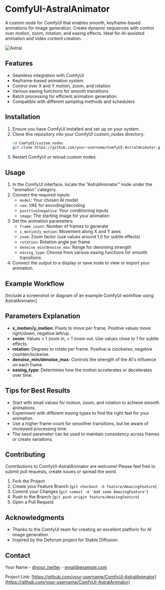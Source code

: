 # ComfyUI-AstralAnimator
 A custom node for ComfyUI that enables smooth, keyframe-based animations for image generation. Create dynamic sequences with control over motion, zoom, rotation, and easing effects. Ideal for AI-assisted animation and video content creation.

![Astral](https://github.com/user-attachments/assets/af692fef-6b7c-4d7c-9ea9-1e73b102f0e7)

## Features

- Seamless integration with ComfyUI
- Keyframe-based animation system
- Control over X and Y motion, zoom, and rotation
- Various easing functions for smooth transitions
- Batch processing for efficient animation generation
- Compatible with different sampling methods and schedulers

## Installation

1. Ensure you have ComfyUI installed and set up on your system.
2. Clone this repository into your ComfyUI custom_nodes directory:
   ```bash
   cd ComfyUI/custom_nodes
   git clone https://github.com/your-username/ComfyUI-AstralAnimator.git
   ```
3. Restart ComfyUI or reload custom nodes.

## Usage

1. In the ComfyUI interface, locate the "AstralAnimator" node under the "animation" category.
2. Connect the required inputs:
   - `model`: Your chosen AI model
   - `vae`: VAE for encoding/decoding
   - `positive`/`negative`: Your conditioning inputs
   - `image`: The starting image for your animation
3. Set the animation parameters:
   - `frame_count`: Number of frames to generate
   - `x_motion`/`y_motion`: Movement along X and Y axes
   - `zoom`: Zoom factor (use values around 1.0 for subtle effects)
   - `rotation`: Rotation angle per frame
   - `denoise_min`/`denoise_max`: Range for denoising strength
   - `easing_type`: Choose from various easing functions for smooth transitions
4. Connect the output to a display or save node to view or export your animation.

## Example Workflow

[Include a screenshot or diagram of an example ComfyUI workflow using AstralAnimator]

## Parameters Explanation

- **x_motion/y_motion**: Pixels to move per frame. Positive values move right/down, negative left/up.
- **zoom**: Values > 1 zoom in, < 1 zoom out. Use values close to 1 for subtle effects.
- **rotation**: Degrees to rotate per frame. Positive is clockwise, negative counterclockwise.
- **denoise_min/denoise_max**: Controls the strength of the AI's influence on each frame.
- **easing_type**: Determines how the motion accelerates or decelerates over time.

## Tips for Best Results

- Start with small values for motion, zoom, and rotation to achieve smooth animations.
- Experiment with different easing types to find the right feel for your animation.
- Use a higher frame count for smoother transitions, but be aware of increased processing time.
- The seed parameter can be used to maintain consistency across frames or create variations.

## Contributing

Contributions to ComfyUI-AstralAnimator are welcome! Please feel free to submit pull requests, create issues or spread the word.

1. Fork the Project
2. Create your Feature Branch (`git checkout -b feature/AmazingFeature`)
3. Commit your Changes (`git commit -m 'Add some AmazingFeature'`)
4. Push to the Branch (`git push origin feature/AmazingFeature`)
5. Open a Pull Request

## Acknowledgments

- Thanks to the ComfyUI team for creating an excellent platform for AI image generation.
- Inspired by the Deforum project for Stable Diffusion.

## Contact

Your Name - [@your_twitter](https://twitter.com/your_twitter) - email@example.com

Project Link: [https://github.com/your-username/ComfyUI-AstralAnimator](https://github.com/your-username/ComfyUI-AstralAnimator)
